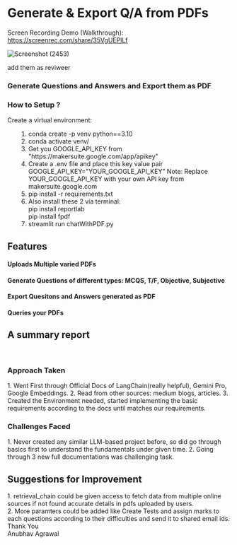 # Generate & Export Q/A from PDFs
Screen Recording Demo (Walkthrough): https://screenrec.com/share/35VgUEPlLf <br>

![Screenshot (2453)](https://github.com/AnUbHaVafs/Generate_and_Export_QAs_from_PDFS/assets/76126067/8d93a74e-c4f0-4994-9278-3218113be95c)

add them as reviweer
<h3>Generate Questions and Answers and Export them as PDF</h3>
<h3>How to Setup ?</h3> 
Create a virtual environment:
<ul>
  <ol>
    <li>conda create -p venv python==3.10</li>
    <li>conda activate venv/</li>
    <li>Get you GOOGLE_API_KEY from "https://makersuite.google.com/app/apikey"</li>
    <li>Create a .env file and place this key value pair</li>
    GOOGLE_API_KEY="YOUR_GOOGLE_API_KEY"
    Note: Replace YOUR_GOOGLE_API_KEY with your own API key from makersuite.google.com
    <li>pip install -r requirements.txt</li>
    <li>Also install these 2 via terminal:</li>
    pip install reportlab<br>  
    pip install fpdf<br>
    <li>streamlit run chatWithPDF.py</li>
  </ol>
</ul>
<h2>Features</h2>
<h4>Uploads Multiple varied PDFs</h4>
<h4>Generate Questions of different types: MCQS, T/F, Objective, Subjective</h4>
<h4>Export Quesitons and Answers generated as PDF</h4>
<h4>Queries your PDFs</h4>
  
<h2>A summary report</h2> <br>
<h3>Approach Taken</h3>
1. Went First through Official Docs of LangChain(really helpful), Gemini Pro, Google Embeddings.
2. Read from other sources: medium blogs, articles.
3. Created the Environment needed, started implementing the basic requirements according to the docs until matches our requirements.
<h3>Challenges Faced</h3>
1. Never created any similar LLM-based project before, so did go through basics first to understand the fundamentals under given time.
2. Going through 3 new full documentations was challenging task.<br>
<h2>Suggestions for Improvement</h2>
1. retrieval_chain could be given access to fetch data from multiple online sources if not found accurate details in pdfs uploaded by users.<br>
2. More paramters could be added like Create Tests and assign marks to each questions according to their difficulties and send it to shared email ids. <br>
Thank You <br>
Anubhav Agrawal <br>

